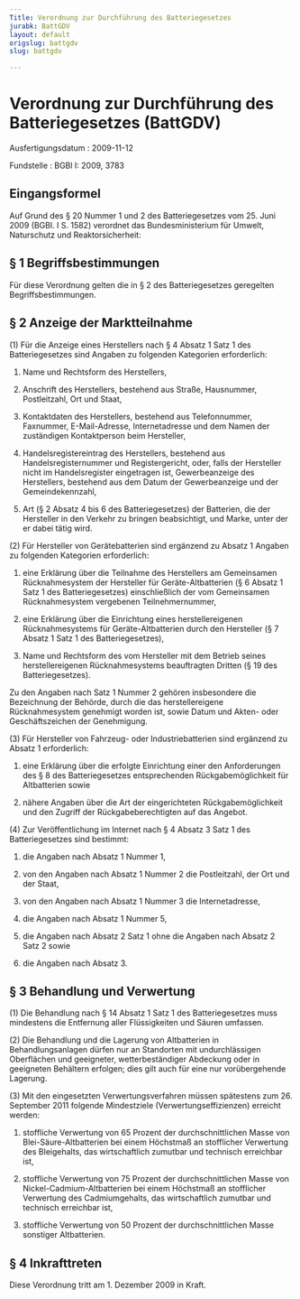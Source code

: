 ```yaml
---
Title: Verordnung zur Durchführung des Batteriegesetzes
jurabk: BattGDV
layout: default
origslug: battgdv
slug: battgdv

---
```


# Verordnung zur Durchführung des Batteriegesetzes (BattGDV)

Ausfertigungsdatum
:   2009-11-12

Fundstelle
:   BGBl I: 2009, 3783

[^F772725_01_BJNR378300009]:     Diese Verordnung dient der Umsetzung der Richtlinie 2006/66/EG des
    Europäischen Parlaments und des Rates vom 6. September 2006 über
    Batterien und Akkumulatoren sowie Altbatterien und Altakkumulatoren
    und zur Aufhebung der Richtlinie 91/157/EWG (ABl. L 266 vom 26.9.2006,
    S. 1, L 339 vom 6.12.2006, S. 39, L 139 vom 31.5.2007, S. 40), die
    zuletzt durch die Richtlinie 2008/103/EG (ABl. L 327 vom 5.12.2008, S.
    7) geändert worden ist. Die Verpflichtungen aus der Richtlinie
    98/34/EG des Europäischen Parlaments und des Rates vom 22. Juni 1998
    über ein Informationsverfahren auf dem Gebiet der Normen und
    technischen Vorschriften (ABl. L 204 vom 21.7.1998, S. 37), die
    zuletzt durch die Richtlinie 2006/96/EG (ABl. L 363 vom 20.12.2006, S.
    81) geändert worden ist, sind beachtet worden.


## Eingangsformel

Auf Grund des § 20 Nummer 1 und 2 des Batteriegesetzes vom 25. Juni
2009 (BGBl. I S. 1582) verordnet das Bundesministerium für Umwelt,
Naturschutz und Reaktorsicherheit:


## § 1 Begriffsbestimmungen

Für diese Verordnung gelten die in § 2 des Batteriegesetzes geregelten
Begriffsbestimmungen.


## § 2 Anzeige der Marktteilnahme

(1) Für die Anzeige eines Herstellers nach § 4 Absatz 1 Satz 1 des
Batteriegesetzes sind Angaben zu folgenden Kategorien erforderlich:

1.  Name und Rechtsform des Herstellers,


2.  Anschrift des Herstellers, bestehend aus Straße, Hausnummer,
    Postleitzahl, Ort und Staat,


3.  Kontaktdaten des Herstellers, bestehend aus Telefonnummer, Faxnummer,
    E-Mail-Adresse, Internetadresse und dem Namen der zuständigen
    Kontaktperson beim Hersteller,


4.  Handelsregistereintrag des Herstellers, bestehend aus
    Handelsregisternummer und Registergericht, oder, falls der Hersteller
    nicht im Handelsregister eingetragen ist, Gewerbeanzeige des
    Herstellers, bestehend aus dem Datum der Gewerbeanzeige und der
    Gemeindekennzahl,


5.  Art (§ 2 Absatz 4 bis 6 des Batteriegesetzes) der Batterien, die der
    Hersteller in den Verkehr zu bringen beabsichtigt, und Marke, unter
    der er dabei tätig wird.




(2) Für Hersteller von Gerätebatterien sind ergänzend zu Absatz 1
Angaben zu folgenden Kategorien erforderlich:

1.  eine Erklärung über die Teilnahme des Herstellers am Gemeinsamen
    Rücknahmesystem der Hersteller für Geräte-Altbatterien (§ 6 Absatz 1
    Satz 1 des Batteriegesetzes) einschließlich der vom Gemeinsamen
    Rücknahmesystem vergebenen Teilnehmernummer,


2.  eine Erklärung über die Einrichtung eines herstellereigenen
    Rücknahmesystems für Geräte-Altbatterien durch den Hersteller (§ 7
    Absatz 1 Satz 1 des Batteriegesetzes),


3.  Name und Rechtsform des vom Hersteller mit dem Betrieb seines
    herstellereigenen Rücknahmesystems beauftragten Dritten (§ 19 des
    Batteriegesetzes).



Zu den Angaben nach Satz 1 Nummer 2 gehören insbesondere die
Bezeichnung der Behörde, durch die das herstellereigene
Rücknahmesystem genehmigt worden ist, sowie Datum und Akten- oder
Geschäftszeichen der Genehmigung.

(3) Für Hersteller von Fahrzeug- oder Industriebatterien sind
ergänzend zu Absatz 1 erforderlich:

1.  eine Erklärung über die erfolgte Einrichtung einer den Anforderungen
    des § 8 des Batteriegesetzes entsprechenden Rückgabemöglichkeit für
    Altbatterien sowie


2.  nähere Angaben über die Art der eingerichteten Rückgabemöglichkeit und
    den Zugriff der Rückgabeberechtigten auf das Angebot.




(4) Zur Veröffentlichung im Internet nach § 4 Absatz 3 Satz 1 des
Batteriegesetzes sind bestimmt:

1.  die Angaben nach Absatz 1 Nummer 1,


2.  von den Angaben nach Absatz 1 Nummer 2 die Postleitzahl, der Ort und
    der Staat,


3.  von den Angaben nach Absatz 1 Nummer 3 die Internetadresse,


4.  die Angaben nach Absatz 1 Nummer 5,


5.  die Angaben nach Absatz 2 Satz 1 ohne die Angaben nach Absatz 2 Satz 2
    sowie


6.  die Angaben nach Absatz 3.





## § 3 Behandlung und Verwertung

(1) Die Behandlung nach § 14 Absatz 1 Satz 1 des Batteriegesetzes muss
mindestens die Entfernung aller Flüssigkeiten und Säuren umfassen.

(2) Die Behandlung und die Lagerung von Altbatterien in
Behandlungsanlagen dürfen nur an Standorten mit undurchlässigen
Oberflächen und geeigneter, wetterbeständiger Abdeckung oder in
geeigneten Behältern erfolgen; dies gilt auch für eine nur
vorübergehende Lagerung.

(3) Mit den eingesetzten Verwertungsverfahren müssen spätestens zum
26\. September 2011 folgende Mindestziele (Verwertungseffizienzen)
erreicht werden:

1.  stoffliche Verwertung von 65 Prozent der durchschnittlichen Masse von
    Blei-Säure-Altbatterien bei einem Höchstmaß an stofflicher Verwertung
    des Bleigehalts, das wirtschaftlich zumutbar und technisch erreichbar
    ist,


2.  stoffliche Verwertung von 75 Prozent der durchschnittlichen Masse von
    Nickel-Cadmium-Altbatterien bei einem Höchstmaß an stofflicher
    Verwertung des Cadmiumgehalts, das wirtschaftlich zumutbar und
    technisch erreichbar ist,


3.  stoffliche Verwertung von 50 Prozent der durchschnittlichen Masse
    sonstiger Altbatterien.





## § 4 Inkrafttreten

Diese Verordnung tritt am 1. Dezember 2009 in Kraft.

